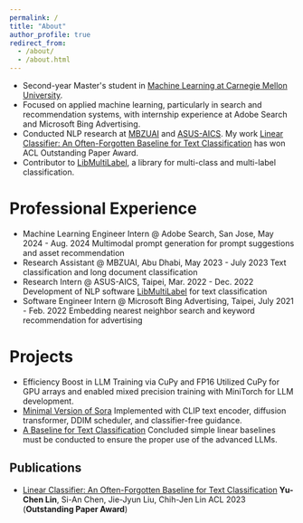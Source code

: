 ```yaml
---
permalink: /
title: "About"
author_profile: true
redirect_from: 
  - /about/
  - /about.html
---
```


- Second-year Master's student in [Machine Learning at Carnegie Mellon University](https://www.ml.cmu.edu).
- Focused on applied machine learning, particularly in search and recommendation systems, with internship experience at Adobe Search and Microsoft Bing Advertising.
- Conducted NLP research at [MBZUAI](https://mbzuai.ac.ae) and [ASUS-AICS](https://aics.asus.com). My work [Linear Classifier: An Often-Forgotten Baseline for Text Classification](https://arxiv.org/abs/2306.07111) has won ACL Outstanding Paper Award.
- Contributor to [LibMultiLabel](https://github.com/ASUS-AICS/LibMultiLabel), a library for multi-class and multi-label classification.

Professional Experience
======
- Machine Learning Engineer Intern @ Adobe Search, San Jose, May 2024 - Aug. 2024
Multimodal prompt generation for prompt suggestions and asset recommendation
- Research Assistant @ MBZUAI, Abu Dhabi, May 2023 - July 2023
Text classification and long document classification
- Research Intern @ ASUS-AICS, Taipei, Mar. 2022 - Dec. 2022
Development of NLP software [LibMultiLabel](https://github.com/ASUS-AICS/LibMultiLabel) for text classification
- Software Engineer Intern @ Microsoft Bing Advertising, Taipei, July 2021 - Feb. 2022
Embedding nearest neighbor search and keyword recommendation for advertising

Projects
======
- Efficiency Boost in LLM Training via CuPy and FP16
Utilized CuPy for GPU arrays and enabled mixed precision training with MiniTorch for LLM development.
- [Minimal Version of Sora](https://www.andrew.cmu.edu/course/16-726-sp24/projects/ylin7/project/)
Implemented with CLIP text encoder, diffusion transformer, DDIM scheduler, and classifier-free guidance.
- [A Baseline for Text Classification](https://arxiv.org/abs/2306.07111)
Concluded simple linear baselines must be conducted to ensure the proper use of the advanced LLMs.

Publications
------
- [Linear Classifier: An Often-Forgotten Baseline for Text Classification](https://arxiv.org/abs/2306.07111)
**Yu-Chen Lin**, Si-An Chen, Jie-Jyun Liu, Chih-Jen Lin
ACL 2023 (**Outstanding Paper Award**)